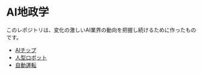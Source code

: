 # AI地政学

このレポジトリは、変化の激しいAI業界の動向を把握し続けるために作ったものです。

- [AIチップ](./chips/README.md)
- [人型ロボット](./robots/README.md)
- [自動運転](./autonomous/README.md)
